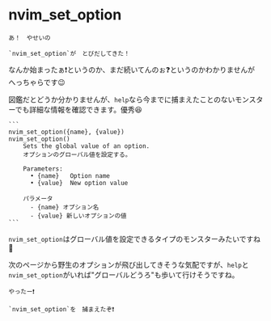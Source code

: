 # nvim_set_option

```
あ！　やせいの

`nvim_set_option`が　とびだしてきた！
```

なんか始まったぁ❗というのか、まだ続いてんのぉ❓というのかわかりませんが へっちゃらです😉

図鑑だとどうか分かりませんが、`help`なら今までに捕まえたことのないモンスターでも詳細な情報を確認できます。優秀😆

~~~admonish info title=":h nvim_set_option"
```
nvim_set_option({name}, {value})                           nvim_set_option()
    Sets the global value of an option.
    オプションのグローバル値を設定する。

    Parameters:  
      • {name}   Option name
      • {value}  New option value

    パラメータ  
      - {name} オプション名
      - {value} 新しいオプションの値
```
~~~

`nvim_set_option`はグローバル値を設定できるタイプのモンスターみたいですね🤔

次のページから野生のオプションが飛び出してきそうな気配ですが、`help`と`nvim_set_option`がいれば"グローバルどうろ"も歩いて行けそうですね。

```admonish success
やったー❗

`nvim_set_option`を　捕まえたぞ❗
```
